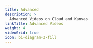 ```yaml
---
title: Advanced 
description: >
  Advanced Videos on Cloud and Kanvas
linkTitle: Advanced Videos
weight: 4
videoGrid: true
icon: bi-diagram-3-fill
---
```


